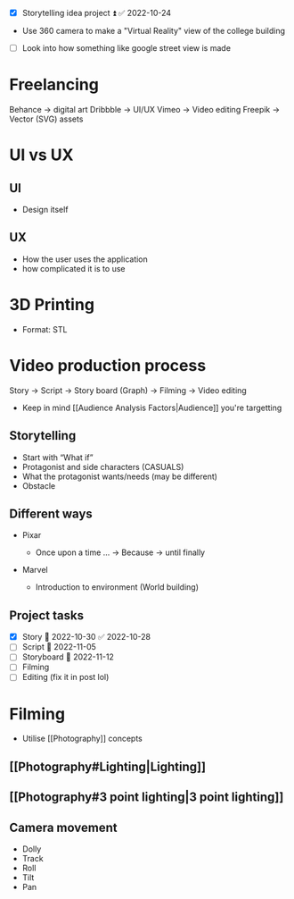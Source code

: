- [x] Storytelling idea project ⏫ ✅ 2022-10-24
- Use 360 camera to make a "Virtual Reality" view of the college building
- [ ] Look into how something like google street view is made

# Freelancing
Behance -> digital art
Dribbble -> UI/UX
Vimeo -> Video editing
Freepik -> Vector (SVG) assets

# UI vs UX
## UI
- Design itself

## UX 
- How the user uses the application
- how complicated it is to use
# 3D Printing
- Format: STL



# Video production process
Story -> Script -> Story board (Graph) -> Filming -> Video editing 
- Keep in mind [[Audience Analysis Factors|Audience]] you're targetting

## Storytelling
- Start with “What if”
- Protagonist and side characters (CASUALS)
- What the protagonist wants/needs (may be different)
- Obstacle
## Different ways
-  Pixar
	- Once upon a time … -> Because -> until finally


-  Marvel
	- Introduction to environment (World building)
## Project tasks
- [x] Story 📅 2022-10-30 ✅ 2022-10-28
- [ ] Script 📅 2022-11-05 
- [ ] Storyboard 📅 2022-11-12
- [ ] Filming
- [ ] Editing (fix it in post lol)

# Filming
- Utilise [[Photography]] concepts
## [[Photography#Lighting|Lighting]]
## [[Photography#3 point lighting|3 point lighting]]

## Camera movement
- Dolly
- Track
- Roll
- Tilt
- Pan